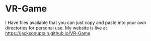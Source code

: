 # VR-Game
I Have files available that you can just copy and paste into your own directories for personal use.
My website is live at https://jacksonuptain.github.io/VR-Game 
